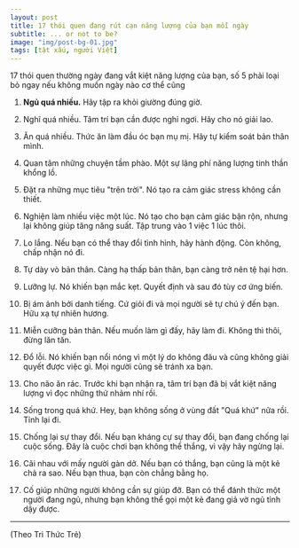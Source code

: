 ```yaml
---
layout: post
title: 17 thói quen đang rút cạn năng lượng của bạn mỗi ngày
subtitle: ... or not to be?
image: "img/post-bg-01.jpg"
tags: [tật xấu, người Việt]
---
```

17 thói quen thường ngày đang vắt kiệt năng lượng của bạn, số 5 phải loại bỏ ngay nếu không muốn ngày nào cơ thể cũng
1. **Ngủ quá nhiều.** Hãy tập ra khỏi giường đúng giờ.
2. Nghĩ quá nhiều. Tâm trí bạn cần được nghỉ ngơi. Hãy cho nó giải lao.
3. Ăn quá nhiều. Thức ăn làm đầu óc bạn mụ mị. Hãy tự kiểm soát bản thân mình.
4. Quan tâm những chuyện tầm phào. Một sự lãng phí năng lượng tinh thần khổng lồ.
5. Đặt ra những mục tiêu "trên trời". Nó tạo ra cảm giác stress không cần thiết.
6. Nghiện làm nhiều việc một lúc. Nó tạo cho bạn cảm giác bận rộn, nhưng lại không giúp tăng năng suất. Tập trung vào 1 việc 1 lúc thôi.
7. Lo lắng. Nếu bạn có thể thay đổi tình hình, hãy hành động. Còn không, chấp nhận nó đi.
8. Tự dày vò bản thân. Càng hạ thấp bản thân, bạn càng trở nên tệ hại hơn.
9. Lưỡng lự. Nó khiến bạn mắc kẹt. Quyết định và sau đó tùy cơ ứng biến.
10. Bị ám ảnh bởi danh tiếng. Cứ giỏi đi và mọi người sẽ tự chú ý đến bạn. Hữu xạ tự nhiên hương.
11. Miễn cưỡng bản thân. Nếu muốn làm gì đấy, hãy làm đi. Không thì thôi, đừng lăn tăn.

12. Đổ lỗi. Nó khiến bạn nổi nóng vì một lý do không đâu và cũng không giải quyết được việc gì. Mọi người cũng sẽ tránh xa bạn. 

13. Cho não ăn rác. Trước khi bạn nhận ra, tâm trí bạn đã bị vắt kiệt năng lượng vì đọc những thứ nhảm nhí rồi.

14. Sống trong quá khứ. Hey, bạn không sống ở vùng đất "Quá khứ" nữa rồi. Tỉnh lại đi.

15. Chống lại sự thay đổi. Nếu bạn kháng cự sự thay đổi, bạn đang chống lại cuộc sống. Đây là cuộc chơi bạn không thể thắng, vì vậy hãy ngừng lại.

16. Cãi nhau với mấy người gàn dở. Nếu bạn có thắng, bạn cũng là một kẻ chả ra sao. Nếu bạn thua, bạn còn chẳng bằng họ.

17. Cố giúp những người không cần sự giúp đỡ. Bạn có thể đánh thức một người đang ngủ, nhưng bạn không thể gọi một kẻ đang giả vờ ngủ tỉnh dậy được.

-----
(Theo Tri Thức Trẻ)